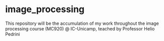 # image_processing
This repository will be the accumulation of my work throughout the image processing course (MC920) @ IC-Unicamp, teached by Professor Helio Pedrini
